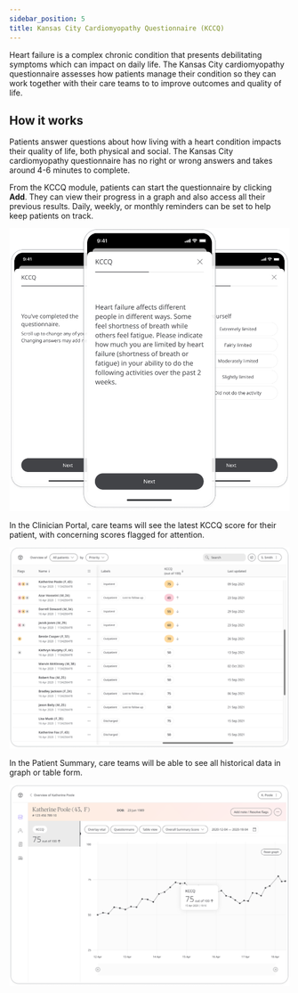 ```yaml
---
sidebar_position: 5
title: Kansas City Cardiomyopathy Questionnaire (KCCQ)
---
```


Heart failure is a complex chronic condition that presents debilitating symptoms which can impact on daily life. The Kansas City cardiomyopathy questionnaire assesses how patients manage their condition so they can work together with their care teams to to improve outcomes and quality of life.

## How it works

Patients answer questions about how living with a heart condition impacts their quality of life, both physical and social. The Kansas City cardiomyopathy questionnaire has no right or wrong answers and takes around 4-6 minutes to complete.

From the KCCQ module, patients can start the questionnaire by clicking **Add**. They can view their progress in a graph and also access all their previous results. Daily, weekly, or monthly reminders can be set to help keep patients on track.

![Kansas City Cardiomyopathy Questionnaire in the Huma App](./assets/kccq.png)

In the Clinician Portal, care teams will see the latest KCCQ score for their patient, with concerning scores flagged for attention.

![Kansas City Cardiomyopathy Questionnaire in the Clinician Portal](./assets/cp-patient-list-kccq.png)

In the Patient Summary, care teams will be able to see all historical data in graph or table form.

![Kansas City Cardiomyopathy Questionnaire in the Clinician Portal](./assets/cp-module-details-kccq.png)
